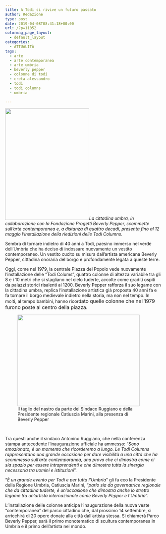 ```yaml
---
title: A Todi si rivive un futuro passato
author: Redazione
type: post
date: 2019-04-08T08:41:18+00:00
url: /?p=11052
colormag_page_layout:
  - default_layout
categories:
  - ATTUALITÀ
tags:
  - arte
  - arte contemporanea
  - arte umbria
  - beverly pepper
  - colonne di todi
  - creta alessandro
  - todi
  - todi columns
  - umbria

---
```

_<img decoding="async" loading="lazy" class="alignleft wp-image-11056 " src="https://progressonline.it/wp-content/uploads/2019/04/IMG-5599-e1554712334219-768x1024.jpg" alt="" width="271" height="360" />La cittadina umbra, in collaborazione con la Fondazione Progetti Beverly Pepper, scommette sull’arte contemporanea e, a distanza di quattro decadi, presenta fino al 12 maggio l’installazione della riedizioni delle Todi Columns._

Sembra di tornare indietro di 40 anni a Todi, paesino immerso nel verde dell’Umbria che ha deciso di indossare nuovamente un vestito contemporaneo. Un vestito cucito su misura dall’artista americana Beverly Pepper, cittadina onoraria del borgo e profondamente legata a queste terre.

Oggi, come nel 1979, la centrale Piazza del Popolo vede nuovamente l’installazione delle “Todi Colums”, quattro colonne di altezza variabile tra gli 8 e i 10 metri che si stagliano nel cielo tuderte, accolte come graditi ospiti da palazzi storici risalenti al 1200. Beverly Pepper rafforza il suo legame con la cittadina umbra, replica l’installazione artistica già proposta 40 anni fa e fa tornare il borgo medievale indietro nella storia, ma non nel tempo. In molti, al tempo bambini, hanno ricord<span style="font-size: 16px;">ato quelle colonne che nel 1979 furono poste al centro della piazza.</span>

<figure id="attachment_11053" aria-describedby="caption-attachment-11053" style="width: 394px" class="wp-caption alignright"><img decoding="async" loading="lazy" class="wp-image-11053 " src="https://progressonline.it/wp-content/uploads/2019/04/IMG-5612-1024x768.jpg" alt="" width="394" height="295" /><figcaption id="caption-attachment-11053" class="wp-caption-text">Il taglio del nastro da parte del Sindaco Ruggiano e della Presidente regionale Catiuscia Marini, alla presenza di Beverly Pepper</figcaption></figure>

&nbsp;

Tra questi anche il sindaco Antonino Ruggiano, che nella conferenza stampa antecedente l’inaugurazione ufficiale ha ammesso: “_Sono emozionato, è un momento che ricorderemo a lungo. Le Todi Columns rappresentano una grande occasione per dare visibilità a una città che ha scommesso sull’arte contemporanea, una prova che ci dimostra come ci sia spazio per essere intraprendenti e che dimostra tutta la sinergia necessaria tra uomini e istituzioni_”.

“_È un grande evento per Todi e per tutta l’Umbria_” gli fa eco la Presidente della Regione Umbria, Catiuscia Marini, “_parlo sia da governatrice regionale che da cittadina tuderte, è un’occasione che dimostra anche lo stretto legame tra un’artista internazionale come Beverly Pepper e l’Umbria_”.

L’installazione delle colonne anticipa l’inaugurazione della nuova veste “contemporanea” del parco cittadino che, dal prossimo 14 settembre, si arricchirà di 20 opere donate alla città dall’artista stessa. Si chiamerà Parco Beverly Pepper, sarà il primo monotematico di scultura contemporanea in Umbria e il primo dell’artista nel mondo.